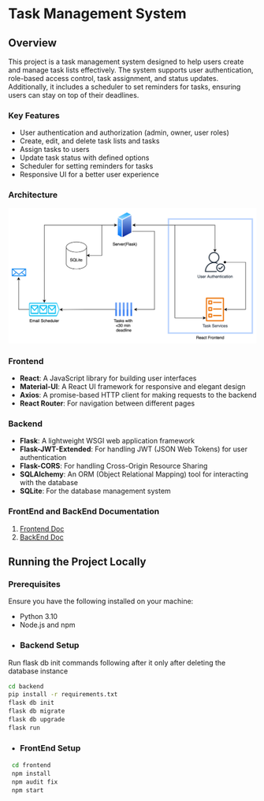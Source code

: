 
# Task Management System

## Overview
This project is a task management system designed to help users create and manage task lists effectively. The system supports user authentication, role-based access control, task assignment, and status updates. Additionally, it includes a scheduler to set reminders for tasks, ensuring users can stay on top of their deadlines.

### Key Features
- User authentication and authorization (admin, owner, user roles)
- Create, edit, and delete task lists and tasks
- Assign tasks to users
- Update task status with defined options
- Scheduler for setting reminders for tasks
- Responsive UI for a better user experience

### Architecture

![Architecture flow](https://github.com/lostmartian/taskmanagementRBAC/blob/main/assets/design.png?raw=true)
### Frontend
- **React**: A JavaScript library for building user interfaces
- **Material-UI**: A React UI framework for responsive and elegant design
- **Axios**: A promise-based HTTP client for making requests to the backend
- **React Router**: For navigation between different pages

### Backend
- **Flask**: A lightweight WSGI web application framework
- **Flask-JWT-Extended**: For handling JWT (JSON Web Tokens) for user authentication
- **Flask-CORS**: For handling Cross-Origin Resource Sharing
- **SQLAlchemy**: An ORM (Object Relational Mapping) tool for interacting with the database
- **SQLite**: For the database management system

### FrontEnd and BackEnd Documentation

 1. [Frontend Doc](https://github.com/lostmartian/taskmanagementRBAC/tree/main/frontend#readme)
 2. [BackEnd Doc](https://github.com/lostmartian/taskmanagementRBAC/tree/main/backend#readme)

## Running the Project Locally  
### Prerequisites 
Ensure you have the following installed on your machine: 
- Python 3.10
- Node.js and npm 
- ### Backend Setup  
Run flask db init commands following after it only after deleting the database instance
 ```bash 
 cd backend
 pip install -r requirements.txt
 flask db init
 flask db migrate
 flask db upgrade
 flask run
 ```
- ### FrontEnd Setup
```bash 
 cd frontend
 npm install
 npm audit fix
 npm start
 ```
